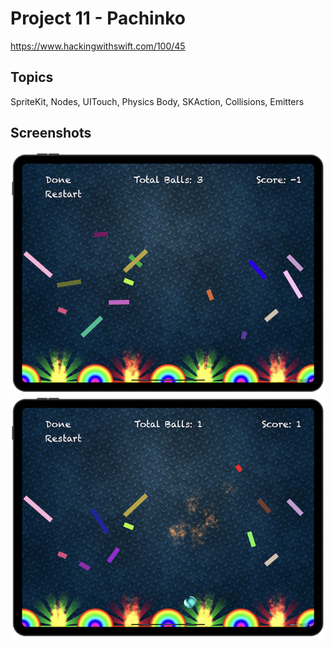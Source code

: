 # Project 11 - Pachinko

https://www.hackingwithswift.com/100/45

## Topics

SpriteKit, Nodes, UITouch, Physics Body, SKAction, Collisions, Emitters

## Screenshots

![screenshot1](screenshots/screen01.png)
![screenshot1](screenshots/screen02.png)
